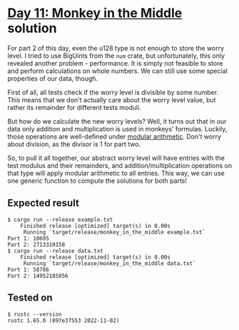 # [Day 11: Monkey in the Middle](https://adventofcode.com/2022/day/11) solution

For part 2 of this day, even the u128 type is not enough to store the worry level.
I tried to use BigUints from the `num` crate, but unfortunately, this only revealed
another problem - performance. It is simply not feasible to store and perform calculations
on whole numbers. We can still use some special properties of our data, though.

First of all, all tests check if the worry level is divisible by some number.
This means that we don't actually care about the worry level value, but rather
its remainder for different tests moduli.

But how do we calculate the new worry levels? Well, it turns out that in our data only
addition and multiplication is used in monkeys' formulas. Luckily, those operations are
well-defined under [modular arithmetic](https://en.wikipedia.org/wiki/Modular_arithmetic).
Don't worry about division, as the divisor is 1 for part two.

So, to pull it all together, our abstract worry level will have entries with the test modulus
and their remainders, and addition/multiplication operations on that type will apply modular
arithmetic to all entries. This way, we can use one generic function to compute the solutions for both parts!

## Expected result
```
$ cargo run --release example.txt
    Finished release [optimized] target(s) in 0.00s
     Running `target/release/monkey_in_the_middle example.txt`
Part 1: 10605
Part 2: 2713310158
$ cargo run --release data.txt
    Finished release [optimized] target(s) in 0.00s
     Running `target/release/monkey_in_the_middle data.txt`
Part 1: 58786
Part 2: 14952185856
```

## Tested on
```
$ rustc --version
rustc 1.65.0 (897e37553 2022-11-02)
```
